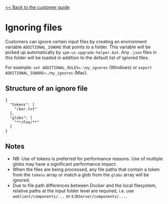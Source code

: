 [<< Back to the customer guide](../customer_guide.md)

# Ignoring files

Customers can ignore certain input files by creating an environment variable `ADDITIONAL_IGNORE` that points to a folder. This variable will be picked up automatically by `spm-ui-upgrade-helper.bat`. Any `.json` files in this folder will be loaded in addition to the default list of ignored files.

For example: `set ADDITIONAL_RULES=.\my_ignores` (Windows) or `export ADDITIONAL_IGNORE=./my_ignores` (Mac).

## Structure of an ignore file

    {
      "tokens": [
        "/bar.txt"
      ],
      "globs": [
        "**/Foo/**"
      ]
    }

## Notes

- NB: Use of tokens is preferred for performance reasons. Use of multiple globs may have a significant performance impact.
- When the files are being processed, any file paths that contain a token from the `tokens` array or match a glob from the `globs` array will be ignored.
- Due to file path differences between Docker and the local filesystem, relative paths at the input folder level are required, i.e. use `weblient/components/...` or `EJBServer/components/...`.
